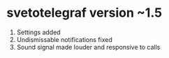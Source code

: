 # svetotelegraf version ~1.5
1) Settings added
2) Undismissable notifications fixed
3) Sound signal made louder and responsive to calls
